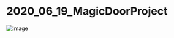 # 2020_06_19_MagicDoorProject

![image](https://user-images.githubusercontent.com/20149493/230029753-b17da5f3-4316-4290-870b-1856dd284fdd.png)
